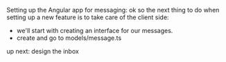 Setting up the Angular app for messaging:
ok so the next thing to do when setting up a new feature is to take care of the client side:

* we'll start with creating an interface for our messages.
* create and go to models/message.ts

up next: design the inbox
